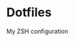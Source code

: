 # Dotfiles

<!--![Terminal Preview](https://raw.githubusercontent.com/timkrysta/dotfiles/main/preview.png)-->

My ZSH configuration
